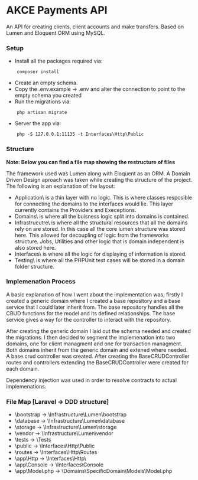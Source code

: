 # AKCE Payments API
An API for creating clients, client accounts and make transfers. Based on Lumen and Eloquent ORM using MySQL.

### Setup

- Install all the packages required via:
``` 
    composer install
```
- Create an empty schema.
- Copy the .env.example -> .env and alter the connection to point to the empty schema you created
- Run the migrations via:
``` 
    php artisan migrate
```
- Server the app via:
``` 
    php -S 127.0.0.1:11135 -t Interfaces\Http\Public
```

### Structure
**Note: Below you can find a file map showing the restructure of files**

The framework used was Lumen along with Eloquent as an ORM. A Domain Driven Design aproach was taken while creating the structure of the project. The following is an explanation of the layout:

- Application\ is a thin layer with no logic. This is where classes resposible for connecting the domains to the interfaces would lie. This layer currently contains the Providers and Execeptions.
- Domains\ is where all the buisness logic split into domains is contained.
- Infrastrucutre\ is where all the structural resources that all the domains rely on are stored. In this case all the core lumen structure was stored here. This allowed for decoupling of logic from the frameworks structure. Jobs, Utilities and other logic that is domain independent is also stored here. 
- Interfaces\ is where all the logic for displaying of information is stored.
- Testing\ is where all the PHPUnit test cases will be stored in a domain folder structure.

### Implemenation Process

A basic explanation of how I went about the implementation was, firstly I created a generic domain where I created a base repository and a base service that I could later inherit from. The base repository handles all the CRUD functions for the model and its defined relationships. The base service gives a way for the controller to interact with the repository. 

After creating the generic domain I laid out the schema needed and created the migrations. I then decided to segment the implemenation into two domains, one for client managment and one for transaction managment. Both domains inherit from the generic domain and extened where needed. A base crud controller was created. After creating the BaseCRUDController routes and controllers extending the BaseCRUDController were created for each domain.

Dependency injection was used in order to resolve contracts to actual implemenations.

### File Map [Laravel -> DDD structure]

- \bootstrap -> \Infrastructure\Lumen\bootstrap
- \database -> \Infrastructure\Lumen\database
- \storage -> \Infrastructure\Lumen\storage
- \vendor -> \Infrastructure\Lumen\vendor
- \tests -> \Tests
- \public -> \Interfaces\Http\Public
- \routes -> \Interfaces\Http\Routes
- \app\Http -> \Interfaces\Http\
- \app\Console -> \Interfaces\Console
- \app\Model.php -> \Domains\SpecificDomain\Models\Model.php